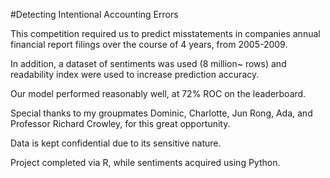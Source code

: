 #Detecting Intentional Accounting Errors
 


This competition required us to predict misstatements in companies annual financial report filings over the course of 4 years, from 2005-2009.

In addition, a dataset of sentiments was used (8 million~ rows) and readability index were used to increase prediction accuracy.

Our model performed reasonably well, at 72% ROC on the leaderboard.

Special thanks to my groupmates Dominic, Charlotte, Jun Rong, Ada, and Professor Richard Crowley, for this great opportunity.

Data is kept confidential due to its sensitive nature.

Project completed via R, while sentiments acquired using Python.
